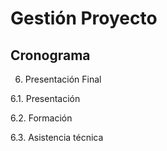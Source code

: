 # Gestión Proyecto

## Cronograma 

6. Presentación Final

  6.1. Presentación
  
  6.2. Formación
  
  6.3. Asistencia técnica

